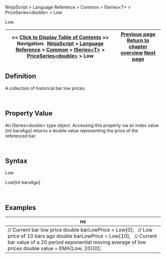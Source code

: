 ﻿


NinjaScript \> Language Reference \> Common \> ISeries\<T\> \> PriceSeries\<double\> \> Low






















Low







| \<\< [Click to Display Table of Contents](low.md) \>\> **Navigation:**     [NinjaScript](ninjascript-1.md) \> [Language Reference](language_reference_wip-1.md) \> [Common](common-1.md) \> [ISeries\<T\>](iseriest-1.md) \> [PriceSeries\<double\>](priceseries-1.md) \> Low | [Previous page](inputs-1.md) [Return to chapter overview](priceseries-1.md) [Next page](lows-1.md) |
| --- | --- |











## Definition


A collection of historical bar low prices.


 


## Property Value


An ISeries\<double\> type object. Accessing this property via an index value \[int barsAgo] returns a double value representing the price of the referenced bar.


 


## Syntax


Low  

Low\[int barsAgo]


 


## 


## Examples




| ns |
| --- |
| // Current bar low price double barLowPrice \= Low\[0];   // Low price of 10 bars ago double barLowPrice \= Low\[10];   // Current bar value of a 20 period exponential moving average of low prices double value \= EMA(Low, 20)\[0]; |



 









